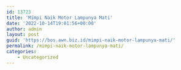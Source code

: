 ```yaml
---
id: 13723
title: 'Mimpi Naik Motor Lampunya Mati'
date: '2022-10-14T19:01:56+00:00'
author: admin
layout: post
guid: 'https://bos.awn.biz.id/mimpi-naik-motor-lampunya-mati/'
permalink: /mimpi-naik-motor-lampunya-mati/
categories:
    - Uncategorized
---
```


